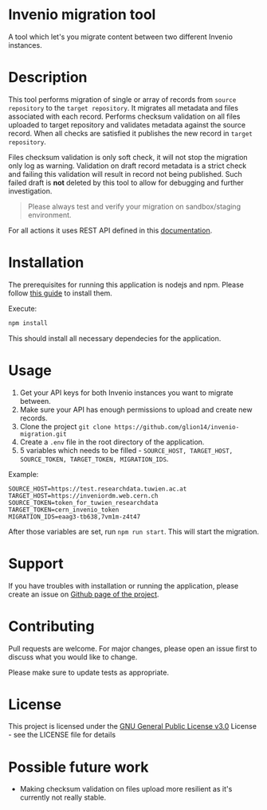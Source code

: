 # Invenio migration tool
A tool which let's you migrate content between two different Invenio instances.

# Description

This tool performs migration of single or array of records from `source repository` to the `target repository`.
It migrates all metadata and files associated with each record. Performs checksum validation on all files uploaded to target repository 
and validates metadata against the source record. When all checks are satisfied it publishes the new record in `target repository`.

Files checksum validation is only soft check, it will not stop the migration only log as warning. Validation on draft record metadata is a strict check
and failing this validation will result in record not being published. Such failed draft is **not** deleted by this tool to allow for debugging
and further investigation.

> Please always test and verify your migration on sandbox/staging environment.

For all actions it uses REST API defined in this [documentation](https://inveniordm.docs.cern.ch/reference/rest_api/).

# Installation
The prerequisites for running this application is nodejs and npm. Please follow [this guide](https://docs.npmjs.com/downloading-and-installing-node-js-and-npm) to install them.

Execute:
```bash
npm install
```
This should install all necessary dependecies for the application.

# Usage
1. Get your API keys for both Invenio instances you want to migrate between.
1. Make sure your API has enough permissions to upload and create new records.  
1. Clone the project ```git clone https://github.com/glion14/invenio-migration.git```
1. Create a ```.env``` file in the root directory of the application. 
1. 5 variables which needs to be filled - ```SOURCE_HOST, TARGET_HOST, SOURCE_TOKEN, TARGET_TOKEN, MIGRATION_IDS```.

Example:
```
SOURCE_HOST=https://test.researchdata.tuwien.ac.at
TARGET_HOST=https://inveniordm.web.cern.ch
SOURCE_TOKEN=token_for_tuwien_researchdata
TARGET_TOKEN=cern_invenio_token
MIGRATION_IDS=eaag3-tb638,7vm1m-z4t47
``` 

After those variables are set, run `npm run start`. This will start the migration.

# Support
If you have troubles with installation or running the application, please create an issue on [Github page of the project](https://github.com/glion14/invenio-migration/issues).


# Contributing
Pull requests are welcome. For major changes, please open an issue first to discuss what you would like to change.

Please make sure to update tests as appropriate.

# License
This project is licensed under the [GNU General Public License v3.0](https://choosealicense.com/licenses/gpl-3.0/) License - see the LICENSE file for details

# Possible future work

- Making checksum validation on files upload more resilient as it's currently not really stable.